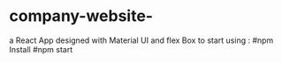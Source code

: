 # company-website-
a React App designed with Material UI and flex Box 
to start using :
#npm Install 
#npm start 
